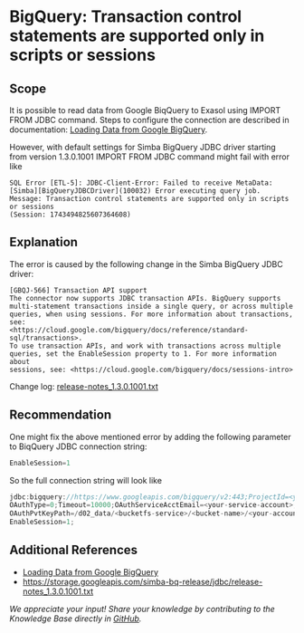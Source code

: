 # BigQuery: Transaction control statements are supported only in scripts or sessions 
## Scope

It is possible to read data from Google BiqQuery to Exasol using IMPORT FROM JDBC command. Steps to configure the connection are described in documentation: [Loading Data from Google BigQuery](https://docs.exasol.com/db/latest/loading_data/connect_sources/google_bigquery.htm).

However, with default settings for Simba BigQuery JDBC driver starting from version 1.3.0.1001 IMPORT FROM JDBC command might fail with error like 


```"c-mrkdwn__pre"
SQL Error [ETL-5]: JDBC-Client-Error: Failed to receive MetaData:  
[Simba][BigQueryJDBCDriver](100032) Error executing query job.  
Message: Transaction control statements are supported only in scripts or sessions  
(Session: 1743494825607364608)
```
## Explanation

The error is caused by the following change in the Simba BigQuery JDBC driver:


```"c-mrkdwn__pre"
[GBQJ-566] Transaction API support     
The connector now supports JDBC transaction APIs. BigQuery supports     
multi-statement transactions inside a single query, or across multiple     
queries, when using sessions. For more information about transactions, see:    
<https://cloud.google.com/bigquery/docs/reference/standard-sql/transactions>.        
To use transaction APIs, and work with transactions across multiple     
queries, set the EnableSession property to 1. For more information about    
sessions, see: <https://cloud.google.com/bigquery/docs/sessions-intro>    
```
Change log: [release-notes_1.3.0.1001.txt](https://storage.googleapis.com/simba-bq-release/jdbc/release-notes_1.3.0.1001.txt)

## Recommendation

One might fix the above mentioned error by adding the following parameter to BiqQuery JDBC connection string:


```java
EnableSession=1
```
So the full connection string will look like


```java
jdbc:bigquery://https://www.googleapis.com/bigquery/v2:443;ProjectId=<your-project-id>;
OAuthType=0;Timeout=10000;OAuthServiceAcctEmail=<your-service-account>;
OAuthPvtKeyPath=/d02_data/<bucketfs-service>/<bucket-name>/<your-account-keyfile>;
EnableSession=1;
```
## Additional References

* [Loading Data from Google BigQuery](https://docs.exasol.com/db/latest/loading_data/connect_sources/google_bigquery.htm)
* <https://storage.googleapis.com/simba-bq-release/jdbc/release-notes_1.3.0.1001.txt>

*We appreciate your input! Share your knowledge by contributing to the Knowledge Base directly in [GitHub](https://github.com/exasol/public-knowledgebase).* 
